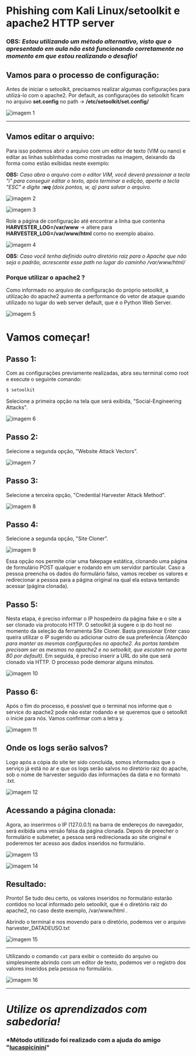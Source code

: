 # Phishing com Kali Linux/setoolkit e apache2 HTTP server
### OBS: *Estou utilizando um método alternativo, visto que o apresentado em aula não está funcionando corretamente no momento em que estou realizando o desafio!*


## Vamos para o processo de configuração:
Antes de iniciar o setoolkit, precisamos realizar algumas configurações para utilizá-lo com o apache2. Por default, as configurações do setoolkit ficam no arquivo **set.config** no path -> **/etc/setoolkit/set.config/**

![imagem 1](imagens/imagem1.PNG "imagem")

---

## Vamos editar o arquivo: 
Para isso podemos abrir o arquivo com um editor de texto (VIM ou nano) e editar as linhas sublinhadas como mostradas na imagem, deixando da forma como estão exibidas neste exemplo:

**OBS:** *Caso abra o arquivo com o editor VIM, você deverá pressionar a tecla "i" para conseguir editar o texto, após terminar a edição, aperte a tecla "ESC" e digite **:wq** (dois pontos, w, q) para salvar o arquivo.*

![imagem 2](imagens/imagem2.PNG "imagem")

![imagem 3](imagens/imagem3.PNG "imagem")

Role a página de configuração até encontrar a linha que contenha **HARVESTER_LOG=/var/www** -> altere para **HARVESTER_LOG=/var/www/html** como no exemplo abaixo.

![imagem 4](imagens/imagem4.PNG "imagem")

**OBS:** *Caso você tenha definido outro diretório raiz para o Apache que não seja o padrão, acrescente esse path no lugar do caminho /var/www/html/* 

### Porque utilizar o apache2 ?
Como informado no arquivo de configuração do próprio setoolkit, a utilização do apache2 aumenta a performance do vetor de ataque quando utilizado no lugar do web server default, que é o Python Web Server.

![imagem 5](imagens/imagem5.PNG "imagem")

# Vamos começar!
## Passo 1:
Com as configurações previamente realizadas, abra seu terminal como root e execute o seguinte comando:

```zsh
$ setoolkit
```
Selecione a primeira opção na tela que será exibida, "Social-Engineering Attacks".

![imagem 6](imagens/imagem6.PNG "imagem")

## Passo 2:
Selecione a segunda opção, "Website Attack Vectors".

![imagem 7](imagens/imagem7.PNG "imagem")

## Passo 3:
Selecione a terceira opção, "Credential Harvester Attack Method".

![imagem 8](imagens/imagem8.PNG "imagem")

## Passo 4:
Selecione a segunda opção, "Site Cloner".

![imagem 9](imagens/imagem9.PNG "imagem")

Essa opção nos permite criar uma fakepage estática, clonando uma página de formulário POST qualquer e rodando em um servidor particular. Caso a pessoa preencha os dados do formulário falso, vamos receber os valores e redirecionar a pessoa para a página original na qual ela estava tentando acessar (página clonada).

## Passo 5:
Nesta etapa, é preciso informar o IP hospedeiro da página fake e o site a ser clonado via protocolo HTTP. O setoolkit já sugere o ip do host no momento da seleção da ferramenta Site Cloner. Basta pressionar Enter caso queira utilizar o IP sugerido ou adicionar outro de sua preferência *(Atenção para manter as mesmas configurações no apache2. As portas também precisam ser as mesmas no apache2 e no setoolkit, que escutam na porta 80 por default)*. Em seguida, é preciso inserir a URL do site que será clonado via HTTP. O processo pode demorar alguns minutos.

![imagem 10](imagens/imagem10.PNG "imagem")


## Passo 6:
Após o fim do processo, é possível que o terminal nos informe que o service do apache2 pode não estar rodando e se queremos que o setoolkit o inicie para nós. Vamos confirmar com a letra y.

![imagem 11](imagens/imagem11.PNG "imagem")

## Onde os logs serão salvos?
Logo após a cópia do site ter sido concluída, somos informados que o serviço já está no ar e que os logs serão salvos no diretório raiz do apache, sob o nome de harvester seguido das informações da data e no formato .txt.

![imagem 12](imagens/imagem12.PNG "imagem")

## Acessando a página clonada:
Agora, ao inserirmos o IP (127.0.0.1) na barra de endereços do navegador, será exibida uma versão falsa da página clonada. Depois de preecher o formulário e submeter, a pessoa será redirecionada ao site original e poderemos ter acesso aos dados inseridos no formulário.    

![imagem 13](imagens/imagem13.PNG "imagem")

![imagem 14](imagens/imagem14.PNG "imagem")

## Resultado:
Pronto! Se tudo deu certo, os valores inseridos no formulário estarão contidos no local informado pelo setoolkit, que é o diretório raiz do apache2, no caso deste exemplo, /var/www/html .

Abrindo o terminal e nos movendo para o diretório, podemos ver o arquivo harvester_DATADEUSO.txt

![imagem 15](imagens/imagem15.PNG "imagem")

---

Utilizando o comando ```cat``` para exibir o conteúdo do arquivo ou simplesmente abrindo com um editor de texto, podemos ver o registro dos valores inseridos pela pessoa no formulário.

![imagem 16](imagens/imagem16.PNG "imagem")

---
# *Utilize os aprendizados com sabedoria!*
### *Método utilizado foi realizado com a ajuda do amigo "<a href="https://www.instagram.com/wiliann.gabriel/" target="_blank">lucaspicinini</a>"

